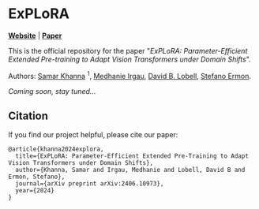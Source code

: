 # ExPLoRA
**[Website](https://samar-khanna.github.io/ExPLoRA/)** | 
**[Paper](https://arxiv.org/abs/2406.10973)** 

This is the official repository for the paper 
"_ExPLoRA: Parameter-Efficient Extended Pre-training to Adapt Vision Transformers under Domain Shifts_".  

Authors: 
[Samar Khanna](https://www.samarkhanna.com) <sup>1</sup>, 
[Medhanie Irgau](https://scholar.google.com/citations?user=WZ-NhOkAAAAJ), 
[David B. Lobell](https://earth.stanford.edu/people/david-lobell#gs.5vndff), 
[Stefano Ermon](https://cs.stanford.edu/~ermon/).


_Coming soon, stay tuned..._

## Citation
If you find our project helpful, please cite our paper:
```
@article{khanna2024explora,
  title={ExPLoRA: Parameter-Efficient Extended Pre-Training to Adapt Vision Transformers under Domain Shifts},
  author={Khanna, Samar and Irgau, Medhanie and Lobell, David B and Ermon, Stefano},
  journal={arXiv preprint arXiv:2406.10973},
  year={2024}
}
```
